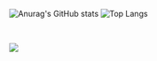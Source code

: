 ![Anurag's GitHub stats](https://github-readme-stats.vercel.app/api?username=lipedeoliveira&show_icons=true&theme=dark)
![Top Langs](https://github-readme-stats.vercel.app/api/top-langs/?username=lipedeoliveira&layout=compact) 

<br>

<a href="mailto:felipe.vieira.7721@gmail.com"><img src="https://img.shields.io/badge/Gmail-D14836?style=for-the-badge&logo=gmail&logoColor=white"/></a>


